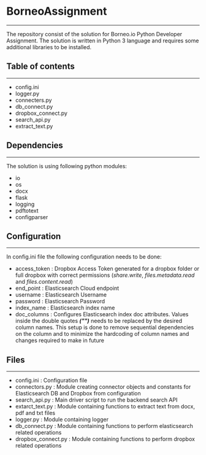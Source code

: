 # BorneoAssignment
------------------

The repository consist of the solution for Borneo.io Python Developer Assignment.
The solution is written in Python 3 language and requires some additional libraries to be installed.

## Table of contents
--------------------

* config.ini
* logger.py
* connecters.py
* db_connect.py
* dropbox_connect.py
* search_api.py
* extract_text.py


## Dependencies
---------------

The solution is using following python modules:

* io
* os
* docx
* flask
* logging
* pdftotext
* configparser

## Configuration
----------------

In config.ini file the following configuration needs to be done:

* access_token  : Dropbox Access Token generated for a dropbox folder or full dropbox with correct permissions (_share.write_, _files.metadata.read_ and _files.content.read_)
* end_point     : Elasticsearch Cloud endpoint
* username      : Elasticsearch Username
* password      : Elasticsearch Password
* index_name    : Elasticsearch index name
* doc_columns   : Configures Elasticsearch index doc attributes. Values inside the double quotes *__("")__* needs to be replaced by the desired column names. This setup is done to remove sequential dependencies on the column and to minimize the hardcoding of column names and changes required to make in future

## Files
--------

* config.ini          : Configuration file
* connectors.py       : Module creating connector objects and constants for Elasticsearch DB and Dropbox from configuration
* search_api.py       : Main driver script to run the backend search API
* extarct_text.py     : Module containing functions to extract text from docx, pdf and txt files
* logger.py           : Module containing logger
* db_connect.py       : Module containing functions to perform elasticsearch related operations
* dropbox_connect.py  : Module containing functions to perform dropbox related operations
